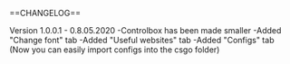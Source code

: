 ==CHANGELOG==

Version 1.0.0.1 - 0.8.05.2020 
-Controlbox has been made smaller 
-Added "Change font" tab 
-Added "Useful websites" tab 
-Added "Configs" tab (Now you can easily import configs into the csgo folder)
